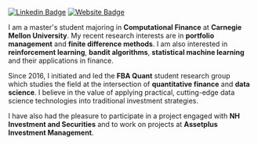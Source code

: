 [![Linkedin Badge](https://img.shields.io/badge/-LinkedIn-blue?style=flat-square&logo=Linkedin&logoColor=white&link=https://www.linkedin.com/in/seong-yun-byeon-8183a8113/)](https://www.linkedin.com/in/jungoh-john-kook-2702b11a8/) [![Website Badge](https://img.shields.io/badge/FBA_Quant-black?style=flat-square&link=fbaquant.com)](fbaquant.com)


I am a master's student majoring in __Computational Finance__ at __Carnegie Mellon University__. My recent research interests are in __portfolio management__ and __finite difference methods__. I am also interested in __reinforcement learning__, __bandit algorithms__, __statistical machine learning__ and their applications in finance.

Since 2016, I initiated and led the __FBA Quant__ student research group which studies the field at the intersection of __quantitative finance__ and __data science__. I believe in the value of applying practical, cutting-edge data science technologies into traditional investment strategies.

I have also had the pleasure to participate in a project engaged with __NH Investment and Securities__ and to work on projects at __Assetplus Investment Management__.
